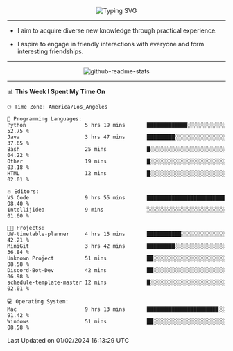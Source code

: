 <p align="center">
  <img src="https://readme-typing-svg.demolab.com?font=Fira+Code&weight=500&size=32&duration=2500&pause=1600&center=true&vCenter=true&random=false&width=1024&height=64&lines=Hi+there+%F0%9F%91%8B;I'm+delighted+you+could+make+it+here+%F0%9F%8E%89;I'm+Harry%2C+a+college+student+still+finding+my+way" alt="Typing SVG" />
</p>


---


- I aim to acquire diverse new knowledge through practical experience.

- I aspire to engage in friendly interactions with everyone and form interesting friendships.


---


<p align="center">
  <img src="https://github-readme-stats.vercel.app/api?username=Harry-Jing&show_icons=true" alt="github-readme-stats"/>
</p>


---

<!--START_SECTION:waka-->
📊 **This Week I Spent My Time On** 

```text
🕑︎ Time Zone: America/Los_Angeles

💬 Programming Languages: 
Python                   5 hrs 19 mins       █████████████░░░░░░░░░░░░   52.75 % 
Java                     3 hrs 47 mins       █████████░░░░░░░░░░░░░░░░   37.65 % 
Bash                     25 mins             █░░░░░░░░░░░░░░░░░░░░░░░░   04.22 % 
Other                    19 mins             █░░░░░░░░░░░░░░░░░░░░░░░░   03.18 % 
HTML                     12 mins             █░░░░░░░░░░░░░░░░░░░░░░░░   02.01 % 

🔥 Editors: 
VS Code                  9 hrs 55 mins       █████████████████████████   98.40 % 
Intellijidea             9 mins              ░░░░░░░░░░░░░░░░░░░░░░░░░   01.60 % 

🐱‍💻 Projects: 
UW-timetable-planner     4 hrs 15 mins       ███████████░░░░░░░░░░░░░░   42.21 % 
MiniGit                  3 hrs 42 mins       █████████░░░░░░░░░░░░░░░░   36.84 % 
Unknown Project          51 mins             ██░░░░░░░░░░░░░░░░░░░░░░░   08.58 % 
Discord-Bot-Dev          42 mins             ██░░░░░░░░░░░░░░░░░░░░░░░   06.98 % 
schedule-template-master 12 mins             █░░░░░░░░░░░░░░░░░░░░░░░░   02.01 % 

💻 Operating System: 
Mac                      9 hrs 13 mins       ███████████████████████░░   91.42 % 
Windows                  51 mins             ██░░░░░░░░░░░░░░░░░░░░░░░   08.58 % 
```


 Last Updated on 01/02/2024 16:13:29 UTC
<!--END_SECTION:waka-->
